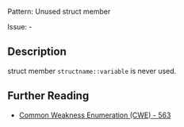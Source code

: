 Pattern: Unused struct member

Issue: -

## Description

struct member `structname::variable` is never used.

## Further Reading

* [Common Weakness Enumeration (CWE) - 563](https://cwe.mitre.org/data/definitions/563.html)